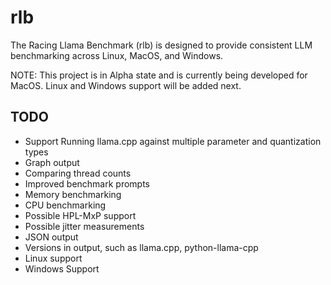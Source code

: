 # rlb

The Racing Llama Benchmark (rlb) is designed to provide consistent LLM
benchmarking across Linux, MacOS, and Windows.

NOTE: This project is in Alpha state and is currently being developed for MacOS.
Linux and Windows support will be added next.

## TODO

- Support Running llama.cpp against multiple parameter and quantization types
- Graph output
- Comparing thread counts
- Improved benchmark prompts
- Memory benchmarking
- CPU benchmarking
- Possible HPL-MxP support
- Possible jitter measurements
- JSON output
- Versions in output, such as llama.cpp, python-llama-cpp
- Linux support
- Windows Support
